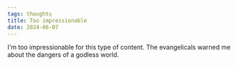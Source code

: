```yaml
---
tags: thoughts
title: Too impressionable
date: 2024-06-07
---
```


I'm too impressionable for this type of content. The evangelicals warned me about the dangers of a godless world.

